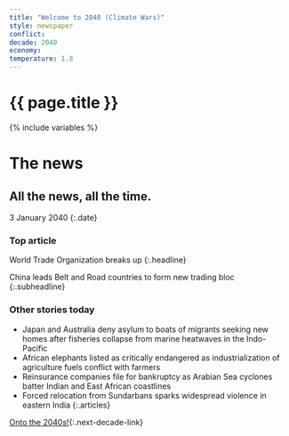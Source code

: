 ```yaml
---
title: "Welcome to 2040 (Climate Wars)"
style: newspaper
conflict: 
decade: 2040
economy: 
temperature: 1.8
---
```


<h1>{{ page.title }}</h1>

{% include variables %}
# The news

## All the news, all the time.

3 January 2040
{:.date}

### Top article

World Trade Organization breaks up
{:.headline}

China leads Belt and Road countries to form new trading bloc
{:.subheadline}

### Other stories today

- Japan and Australia deny asylum to boats of migrants seeking new homes after fisheries collapse from marine heatwaves in the Indo-Pacific
- African elephants listed as critically endangered as industrialization of agriculture fuels conflict with farmers
- Reinsurance companies file for bankruptcy as Arabian Sea cyclones batter Indian and East African coastlines
- Forced relocation from Sundarbans sparks widespread violence in eastern India
{:.articles}

[Onto the 2040s!](chapter_refugee-crisis-and-climate-war-world.html){:.next-decade-link}

